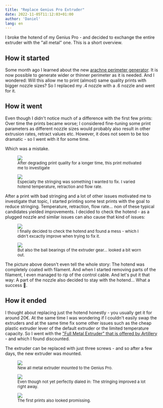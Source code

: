 ```yaml
---
title: "Replace Genius Pro Extruder"
date: 2022-11-05T11:12:03+01:00
author: 'Daniel'
lang: en
---
```

I broke the hotend of my Genius Pro - and decided to exchange the entire extruder with the "all metal" one. This is a short overview.


## How it started
Some month ago I learned about the new [arachne perimeter generator](https://blog.prusa3d.com/prusaslicer-2-5-is-here-new-perimeter-generator-step-file-support-lightning-infill-and-more_70562/). It is now possible to generate wider or thinner perimeter as it is needed. And I wondered: Will this allow me to print (almost) same quality prints with bigger nozzle sizes?
So I replaced my .4 nozzle with a .6 nozzle and went for it. 

## How it went
Even though I didn't notice much of a difference with the first few prints: Over time the prints became worse; I considered fine-tuning some print parameters as different nozzle sizes would probably also result in other extrusion rates, retract values etc. However, it does not seem to be too dramatic - so I went with it for some time.

Which was a mistake.

<div class="gallery-grid">

<figure style="font-size:small;">
  <img src="/images/extruder/print-quality.jpeg" style="">
  <figcaption>After degrading print quality for a longer time, this print motivated me to investigate</figcaption>
</figure>

<figure style="font-size:small;">
  <img src="/images/extruder/stringing.jpeg" style="">
  <figcaption>Especially the stringing was something I wanted to fix. I varied hotend temperature, retraction and flow rate.</figcaption>
</figure>
</div>

After a print with bad stringing and a lot of other issues motivated me to investigate that topic, I started printing some test prints with the goal to reduce stringing. Temperature, retraction, flow rate… non of these typical candidates yielded improvements. I decided to check the hotend - as a plugged nozzle and similar issues can also cause that kind of issues:

<div class="gallery-grid">
<figure style="font-size:small">
  <img src="/images/extruder/hotend.jpeg" style="">
  <figcaption>I finally decided to check the hotend and found a mess - which I didn't excactly improve when trying to fix it.</figcaption>
</figure>

<figure style="font-size:small;">
  <img src="/images/extruder/extruder-gear.jpeg" style="">
  <figcaption>But also the ball bearings of the extruder gear… looked a bit worn out.</figcaption>
</figure>
</div>

The picture above doesn't even tell the whole story: The hotend was completely coated with filament. And when I started removing parts of the filament, I even managed to rip of the control cable. And let's put it that way: A part of the nozzle also decided to stay with the hotend… What a success 🎉. 

## How it ended
I thought about replacing just the hotend honestly - you usually get it for around 20€. At the same time I was wondering if I couldn't easily swap the extruders and at the same time fix some other issues such as the cheap plastic extruder lever of the default extruder or the limited temperature capacity. So I went with the ["Full Metal Extruder" that is offered by Artillery](https://artillery3d.com/products/genius-whole-extruder-42)  - and which I found discounted.

The extruder can be replaced with just three screws - and so after a few days, the new extruder was mounted.

<div class="gallery-grid">

<figure style="font-size:small">
  <img src="/images/extruder/new-extruder.jpeg" style="">
  <figcaption>New all metal extruder mounted to the Genius Pro.</figcaption>
</figure>

<figure style="font-size:small;">
  <img src="/images/extruder/new-stringing.jpeg" style="">
  <figcaption>Even though not yet perfectly dialed in: The stringing improved a lot right away.</figcaption>
</figure>

<figure style="font-size:small;">
  <img src="/images/extruder/newprint.jpeg" style="">
  <figcaption>The first prints also looked promissing.</figcaption>
</figure>

</div>